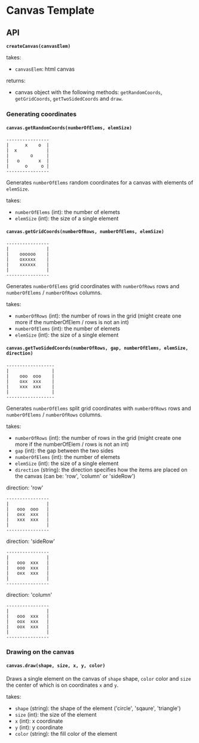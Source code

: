 # Canvas Template

## API

**`createCanvas(canvasElem)`**

takes:
- `canvasElem`: html canvas

returns:
- canvas object with the following methods:
`getRandomCoords`, `getGridCoords`, `getTwoSidedCoords` and `draw`.


### Generating coordinates

#### **`canvas.getRandomCoords(numberOfElems, elemSize)`**

    ----------------
    |      x    o  |
    |  x           |
    |        o     |
    |   o       x  |
    |      o     o |
    ----------------

Generates `numberOfElems` random coordinates for a canvas with elements of `elemSize`.

takes:
- `numberOfElems` (int): the number of elemets
- `elemSize` (int): the size of a single element


#### **`canvas.getGridCoords(numberOfRows, numberOfElems, elemSize)`**

    ----------------
    |              |
    |    оооооо    |
    |    оxxxxx    |
    |    xxxxxx    |
    |              |
    ----------------

Generates `numberOfElems` grid coordinates with `numberOfRows` rows and `numberOfElems` / `numberOfRows` columns.

takes:
- `numberOfRows` (int): the number of rows in the grid (might create one more if the numberOfElem / rows is not an int)
- `numberOfElems` (int): the number of elemets
- `elemSize` (int): the size of a single element


#### **`canvas.getTwoSidedCoords(numberOfRows, gap, numberOfElems, elemSize, direction)`**

    ------------------
    |                |
    |    ооо  ооо    |
    |    оxx  xxx    |
    |    xxx  xxx    |
    |                |
    ------------------

Generates `numberOfElems` split grid coordinates with `numberOfRows` rows and `numberOfElems` / `numberOfRows` columns.

takes:
- `numberOfRows` (int): the number of rows in the grid (might create one more if the numberOfElem / rows is not an int)
- `gap` (int): the gap between the two sides
- `numberOfElems` (int): the number of elemets
- `elemSize` (int): the size of a single element
- `direction` (string): the direction specifies how the items are placed on the canvas (can be: 'row', 'column' or 'sideRow')


direction: 'row'


    ----------------
    |              |
    |   ооо  ооо   |
    |   оxx  xxx   |
    |   xxx  xxx   |
    |              |
    ----------------


direction: 'sideRow'


    ----------------
    |              |
    |   ооо  xxx   |
    |   ооо  xxx   |
    |   оxx  xxx   |
    |              |
    ----------------
 

direction: 'column'


    ----------------
    |              |
    |   ооо  xxx   |
    |   ооx  xxx   |
    |   ооx  xxx   |
    |              |
    ----------------


### Drawing on the canvas

#### **`canvas.draw(shape, size, x, y, color)`**

Draws a single element on the canvas of `shape` shape, `color` color and `size` the center of which is on coordinates `x` and `y`.

takes:
- `shape` (string): the shape of the element ('circle', 'sqaure', 'triangle')
- `size` (int): the size of the element
- `x` (int): x coordinate
- `y` (int): y coordinate
- `color` (string): the fill color of the element
